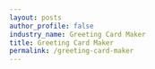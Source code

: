 ```yaml
---
layout: posts 
author_profile: false 
industry_name: Greeting Card Maker
title: Greeting Card Maker
permalink: /greeting-card-maker
---
```

